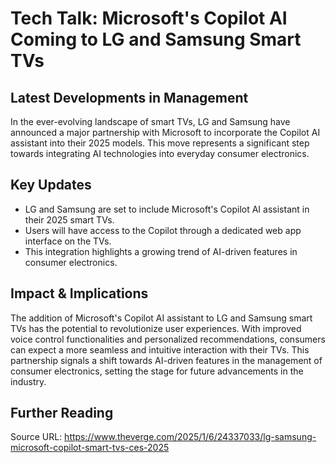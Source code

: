 # Tech Talk: Microsoft's Copilot AI Coming to LG and Samsung Smart TVs

## Latest Developments in Management
In the ever-evolving landscape of smart TVs, LG and Samsung have announced a major partnership with Microsoft to incorporate the Copilot AI assistant into their 2025 models. This move represents a significant step towards integrating AI technologies into everyday consumer electronics.

## Key Updates
- LG and Samsung are set to include Microsoft's Copilot AI assistant in their 2025 smart TVs.
- Users will have access to the Copilot through a dedicated web app interface on the TVs.
- This integration highlights a growing trend of AI-driven features in consumer electronics.

## Impact & Implications
The addition of Microsoft's Copilot AI assistant to LG and Samsung smart TVs has the potential to revolutionize user experiences. With improved voice control functionalities and personalized recommendations, consumers can expect a more seamless and intuitive interaction with their TVs. This partnership signals a shift towards AI-driven features in the management of consumer electronics, setting the stage for future advancements in the industry.

## Further Reading
Source URL: https://www.theverge.com/2025/1/6/24337033/lg-samsung-microsoft-copilot-smart-tvs-ces-2025